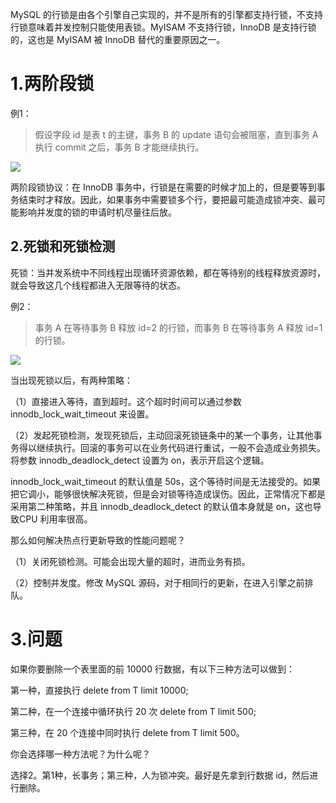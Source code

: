 
MySQL 的行锁是由各个引擎自己实现的，并不是所有的引擎都支持行锁，不支持行锁意味着并发控制只能使用表锁。MyISAM 不支持行锁，InnoDB 是支持行锁的，这也是 MyISAM 被 InnoDB 替代的重要原因之一。

# 1.两阶段锁

例1：

>假设字段 id 是表 t 的主键，事务 B 的 update 语句会被阻塞，直到事务 A 执行 commit 之后，事务 B 才能继续执行。

![](./images/7/1.png)

两阶段锁协议：在 InnoDB 事务中，行锁是在需要的时候才加上的，但是要等到事务结束时才释放。因此，如果事务中需要锁多个行，要把最可能造成锁冲突、最可能影响并发度的锁的申请时机尽量往后放。

## 2.死锁和死锁检测

死锁：当并发系统中不同线程出现循环资源依赖，都在等待别的线程释放资源时，就会导致这几个线程都进入无限等待的状态。

例2：

>事务 A 在等待事务 B 释放 id=2 的行锁，而事务 B 在等待事务 A 释放 id=1 的行锁。

![](./images/7/1.png)

当出现死锁以后，有两种策略：

（1）直接进入等待，直到超时。这个超时时间可以通过参数 innodb_lock_wait_timeout 来设置。

（2）发起死锁检测，发现死锁后，主动回滚死锁链条中的某一个事务，让其他事务得以继续执行。回滚的事务可以在业务代码进行重试，一般不会造成业务损失。将参数 innodb_deadlock_detect 设置为 on，表示开启这个逻辑。

innodb_lock_wait_timeout 的默认值是 50s，这个等待时间是无法接受的。如果把它调小，能够很快解决死锁，但是会对锁等待造成误伤。因此，正常情况下都是采用第二种策略，并且 innodb_deadlock_detect 的默认值本身就是 on，这也导致CPU 利用率很高。

那么如何解决热点行更新导致的性能问题呢？

（1）关闭死锁检测。可能会出现大量的超时，进而业务有损。

（2）控制并发度。修改 MySQL 源码，对于相同行的更新，在进入引擎之前排队。

# 3.问题

如果你要删除一个表里面的前 10000 行数据，有以下三种方法可以做到：

第一种，直接执行 delete from T limit 10000;

第二种，在一个连接中循环执行 20 次 delete from T limit 500;

第三种，在 20 个连接中同时执行 delete from T limit 500。

你会选择哪一种方法呢？为什么呢？

选择2。第1种，长事务；第三种，人为锁冲突。最好是先拿到行数据 id，然后进行删除。

